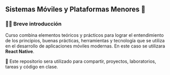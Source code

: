 ## Sistemas Móviles y Plataformas Menores 👋

### 🙋‍♀️ Breve introducción
Curso combina elementos teóricos y prácticos para lograr el entendimiento de los principios, buenas prácticas, herramientas y tecnología que se utiliza en el desarrollo de aplicaciones móviles modernas. En este caso se utilizara **React Native**.

🧙 Este repositorio sera utilizado para compartir, proyectos, laboratorios, tareas y código en clase.



<!--

**Here are some ideas to get you started:**

🙋‍♀️ A short introduction - what is your organization all about?
🌈 Contribution guidelines - how can the community get involved?
👩‍💻 Useful resources - where can the community find your docs? Is there anything else the community should know?
🍿 Fun facts - what does your team eat for breakfast?
🧙 Remember, you can do mighty things with the power of [Markdown](https://docs.github.com/github/writing-on-github/getting-started-with-writing-and-formatting-on-github/basic-writing-and-formatting-syntax)
-->


<!--LINKS-->
[react native web]: https://reactnative.dev/
[react native setup]: https://reactnative.dev/docs/environment-setup
[react native components]: https://reactnative.dev/docs/components-and-apis
[expo web]: https://expo.dev/
